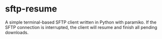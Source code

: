 # sftp-resume
A simple terminal-based SFTP client written in Python with paramiko. If the SFTP connection is interrupted, the client will resume and finish all pending downloads.
